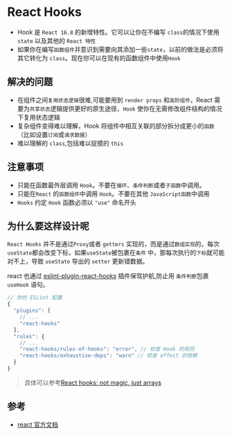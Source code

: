 # React Hooks

- Hook 是 `React 16.8` 的新增特性。它可以让你在不编写 `class`的情况下使用 `state` 以及其他的 `React 特性`
- 如果你在编写`函数组件`并意识到需要向其添加一些`state`，以前的做法是必须将其它转化为 `class`。现在你可以在现有的函数组件中使用`Hook`

## 解决的问题

- 在组件之间`复用状态逻辑`很难,可能要用到 `render props` 和`高阶组件`，React 需要为`共享状态`逻辑提供更好的原生途径，`Hook` 使你在无需修改组件结构的情况下复用状态逻辑
- 复杂组件变得难以理解，Hook 将组件中相互关联的部分拆分成更小的`函数`（比如设置`订阅`或`请求数据`）
- 难以理解的 `class`,包括难以捉摸的 `this`

## 注意事项

- 只能在函数最外层调用 `Hook`。不要在`循环`、`条件判断`或者`子函数`中调用。
- 只能在`React` 的`函数组件`中调用 `Hook`。不要在其他 `JavaScript函数`中调用
- `Hooks` 约定 `Hook` 函数必须以 `"use"` 命名开头

## 为什么要这样设计呢

`React Hooks` 并不是通过`Proxy`或者 `getters` 实现的，而是通过`数组实现`的，每次 `useState`都会改变下标，如果`useState`被包裹在`条件` 中，那每次执行的`下标`就可能对不上，导致 `useState` 导出的 `setter` 更新错数据。

react 也通过 [eslint-plugin-react-hooks](https://www.npmjs.com/package/eslint-plugin-react-hooks) 插件保驾护航,防止用 `条件判断`包裹 `useHook` 语句。

```js
// 你的 ESLint 配置
{
  "plugins": [
    // ...
    "react-hooks"
  ],
  "rules": {
    // ...
    "react-hooks/rules-of-hooks": "error", // 检查 Hook 的规则
    "react-hooks/exhaustive-deps": "warn" // 检查 effect 的依赖
  }
}
```

> 具体可以参考[React hooks: not magic, just arrays](https://medium.com/@ryardley/react-hooks-not-magic-just-arrays-cd4f1857236e)

## 参考

- [react 官方文档](https://zh-hans.reactjs.org/docs/hooks-rules.html)
